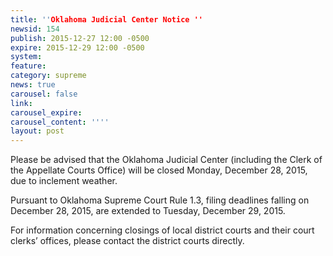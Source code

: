 ```yaml
---
title: ''Oklahoma Judicial Center Notice ''
newsid: 154
publish: 2015-12-27 12:00 -0500
expire: 2015-12-29 12:00 -0500
system: 
feature: 
category: supreme
news: true
carousel: false
link: 
carousel_expire: 
carousel_content: ''''
layout: post
---
```

<p>Please be advised that the Oklahoma Judicial Center (including the Clerk of the Appellate Courts Office) will be closed Monday, December 28, 2015, due to inclement weather.</p><p>Pursuant to Oklahoma Supreme Court Rule 1.3, filing deadlines falling on December 28, 2015, are extended to Tuesday, December 29, 2015.</p><p>For information concerning closings of local district courts and their court clerks’ offices, please contact the district courts directly.</p>